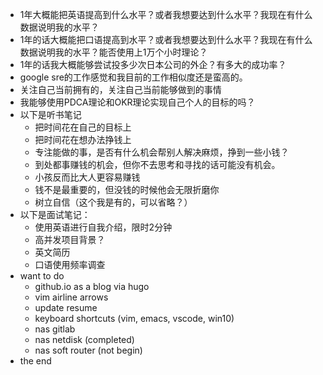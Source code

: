 - 1年大概能把英语提高到什么水平？或者我想要达到什么水平？我现在有什么数据说明我的水平？
- 1年的话大概能把口语提高到水平？或者我想要达到什么水平？我现在有什么数据说明我的水平？能否使用上1万个小时理论？
- 1年的话我大概能够尝试投多少次日本公司的外企？有多大的成功率？
- google sre的工作感觉和我目前的工作相似度还是蛮高的。
- 关注自己当前拥有的，关注自己当前能够做到的事情
- 我能够使用PDCA理论和OKR理论实现自己个人的目标的吗？
- 以下是听书笔记
    - 把时间花在自己的目标上
    - 把时间花在想办法挣钱上
    - 专注能做的事，是否有什么机会帮别人解决麻烦，挣到一些小钱？
    - 到处都事赚钱的机会，但你不去思考和寻找的话可能没有机会。
    - 小孩反而比大人更容易赚钱
    - 钱不是最重要的，但没钱的时候他会无限折磨你
    - 树立自信（这个我是有的，可以省略？）
- 以下是面试笔记：
    - 使用英语进行自我介绍，限时2分钟
    - 高并发项目背景？
    - 英文简历
    - 口语使用频率调查
- want to do
    - github.io as a blog via hugo
    - vim airline arrows
    - update resume
    - keyboard shortcuts (vim, emacs, vscode, win10)
    - nas gitlab
    - nas netdisk (completed)
    - nas soft router (not begin)
- the end